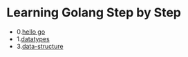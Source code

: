# Learning Golang Step by Step

- 0.[hello go](https://gitpitch.com/allroundtesters/Go-Steps/master)
- 1.[datatypes](https://gitpitch.com/allroundtesters/Go-Steps/datatypes)
- 3.[data-structure](https://gitpitch.com/allroundtesters/Go-Steps/data-structure)
